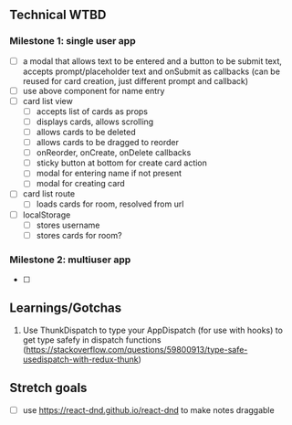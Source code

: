 ## Technical WTBD
### Milestone 1: single user app
- [ ] a modal that allows text to be entered and a button to be submit text, accepts prompt/placeholder text and onSubmit as callbacks (can be reused for card creation, just different prompt and callback)
- [ ] use above component for name entry
- [ ] card list view
	- [ ] accepts list of cards as props
	- [ ] displays cards, allows scrolling
	- [ ] allows cards to be deleted
	- [ ] allows cards to be dragged to reorder
	- [ ] onReorder, onCreate, onDelete callbacks
	- [ ] sticky button at bottom for create card action
	- [ ] modal for entering name if not present
	- [ ] modal for creating card
- [ ] card list route
	- [ ] loads cards for room, resolved from url
- [ ] localStorage
	- [ ] stores username
	- [ ] stores cards for room?

### Milestone 2: multiuser app
- [ ] 


## Learnings/Gotchas
1. Use ThunkDispatch to type your AppDispatch (for use with hooks) to get type safefy in dispatch functions (https://stackoverflow.com/questions/59800913/type-safe-usedispatch-with-redux-thunk)


## Stretch goals
- [ ] use https://react-dnd.github.io/react-dnd to make notes draggable